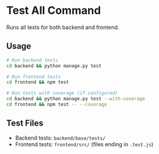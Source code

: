 # Test All Command

Runs all tests for both backend and frontend.

## Usage
```bash
# Run backend tests
cd backend && python manage.py test

# Run frontend tests  
cd frontend && npm test

# Run tests with coverage (if configured)
cd backend && python manage.py test --with-coverage
cd frontend && npm test -- --coverage
```

## Test Files
- Backend tests: `backend/base/tests/`
- Frontend tests: `frontend/src/` (files ending in `.test.js`)